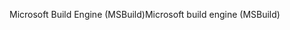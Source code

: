 <span data-ttu-id="d6104-101">Microsoft Build Engine (MSBuild)</span><span class="sxs-lookup"><span data-stu-id="d6104-101">Microsoft build engine (MSBuild)</span></span>